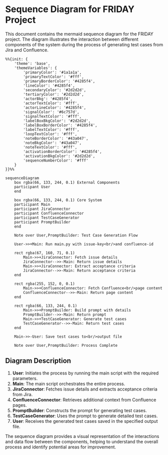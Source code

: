 # Sequence Diagram for FRIDAY Project

This document contains the mermaid sequence diagram for the FRIDAY project. The diagram illustrates the interaction between different components of the system during the process of generating test cases from Jira and Confluence.

```mermaid
%%{init: {
    'theme': 'base',
    'themeVariables': {
        'primaryColor': '#1a1a1a',
        'primaryTextColor': '#fff',
        'primaryBorderColor': '#4285f4',
        'lineColor': '#4285f4',
        'secondaryColor': '#2d2d2d',
        'tertiaryColor': '#2d2d2d',
        'actorBkg': '#4285f4',
        'actorTextColor': '#fff',
        'actorLineColor': '#4285f4',
        'signalColor': '#6c757d',
        'signalTextColor': '#fff',
        'labelBoxBkgColor': '#2d2d2d',
        'labelBoxBorderColor': '#4285f4',
        'labelTextColor': '#fff',
        'loopTextColor': '#fff',
        'noteBorderColor': '#43a047',
        'noteBkgColor': '#43a047',
        'noteTextColor': '#fff',
        'activationBorderColor': '#4285f4',
        'activationBkgColor': '#2d2d2d',
        'sequenceNumberColor': '#fff'
    }
}}%%

sequenceDiagram
    box rgba(66, 133, 244, 0.1) External Components
    participant User
    end
    
    box rgba(66, 133, 244, 0.1) Core System
    participant Main
    participant JiraConnector
    participant ConfluenceConnector
    participant TestCaseGenerator
    participant PromptBuilder
    end

    Note over User,PromptBuilder: Test Case Generation Flow

    User->>+Main: Run main.py with issue-key<br/>and confluence-id
    
    rect rgba(67, 160, 71, 0.1)
        Main->>+JiraConnector: Fetch issue details
        JiraConnector-->>-Main: Return issue details
        Main->>+JiraConnector: Extract acceptance criteria
        JiraConnector-->>-Main: Return acceptance criteria
    end
    
    rect rgba(255, 152, 0, 0.1)
        Main->>+ConfluenceConnector: Fetch Confluence<br/>page content
        ConfluenceConnector-->>-Main: Return page content
    end
    
    rect rgba(66, 133, 244, 0.1)
        Main->>+PromptBuilder: Build prompt with details
        PromptBuilder-->>-Main: Return prompt
        Main->>+TestCaseGenerator: Generate test cases
        TestCaseGenerator-->>-Main: Return test cases
    end
    
    Main->>-User: Save test cases to<br/>output file

    Note over User,PromptBuilder: Process Complete
```

## Diagram Description

1. **User**: Initiates the process by running the main script with the required parameters.
2. **Main**: The main script orchestrates the entire process.
3. **JiraConnector**: Fetches issue details and extracts acceptance criteria from Jira.
4. **ConfluenceConnector**: Retrieves additional context from Confluence pages.
5. **PromptBuilder**: Constructs the prompt for generating test cases.
6. **TestCaseGenerator**: Uses the prompt to generate detailed test cases.
7. **User**: Receives the generated test cases saved in the specified output file.

The sequence diagram provides a visual representation of the interactions and data flow between the components, helping to understand the overall process and identify potential areas for improvement.